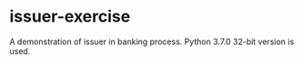 # issuer-exercise
A demonstration of issuer in banking process. Python 3.7.0 32-bit version is used.
